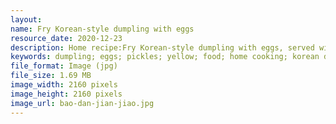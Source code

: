 ```yaml
---
layout: 
name: Fry Korean-style dumpling with eggs
resource_date: 2020-12-23
description: Home recipe:Fry Korean-style dumpling with eggs, served with pickles and baked sweet potatoes.
keywords: dumpling; eggs; pickles; yellow; food; home cooking; korean dish
file_format: Image (jpg)
file_size: 1.69 MB
image_width: 2160 pixels
image_height: 2160 pixels
image_url: bao-dan-jian-jiao.jpg
---
```


